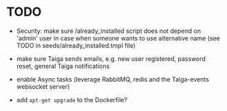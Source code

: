 TODO
====

* Security: make sure /already_installed script does not depend on 'admin' user
 in case when someone wants to use alternative name (see TODO in
 seeds/already_installed.tmpl file)

* make sure Taiga sends emails, e.g. new user registered, password reset,
 general Taiga notifications

* enable Async tasks (leverage RabbitMQ, redis and the Taiga-events websocket
 server)

* add `apt-get upgrade` to the Dockerfile?
